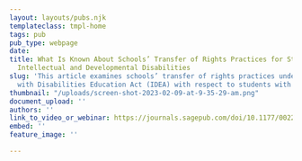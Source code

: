 ```yaml
---
layout: layouts/pubs.njk
templateclass: tmpl-home
tags: pub
pub_type: webpage
date: 
title: What Is Known About Schools’ Transfer of Rights Practices for Students With
  Intellectual and Developmental Disabilities
slug: 'This article examines schools’ transfer of rights practices under the Individuals
  with Disabilities Education Act (IDEA) with respect to students with IDD. '
thumbnail: "/uploads/screen-shot-2023-02-09-at-9-35-29-am.png"
document_upload: ''
authors: ''
link_to_video_or_webinar: https://journals.sagepub.com/doi/10.1177/00224669221147256
embed: ''
feature_image: ''

---
```

